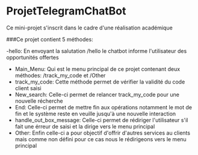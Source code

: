 # ProjetTelegramChatBot
Ce mini-projet s'inscrit dans le cadre d'une réalisation académique 

###Ce projet contient 5 méthodes:

-hello: En envoyant la salutation /hello le chatbot informe l'utilisateur des opportunités offertes
- Main_Menu: Qui est le menu principal de ce projet contenant deux méthodes: /track_my_code et /Other
- track_my_code: Cette méthode permet de vérifier la validité du code client saisi
- New_search: Celle-ci permet de relancer track_my_code pour une nouvelle récherche
- End: Celle-ci permet de mettre fin aux opérations notamment le mot de fin et le système reste en veuille jusqu'à une nouvelle interaction
- handle_out_box_message: Celle-ci permet de rédiriger l'utilisateur s'il fait une érreur de saisi et la dirige vers le menu principal
- Other: Enfin celle-ci a pour objectif d'offrir d'autres services au clients mais comme non défini pour ce cas nous le rédirigeons vers le menu principal
